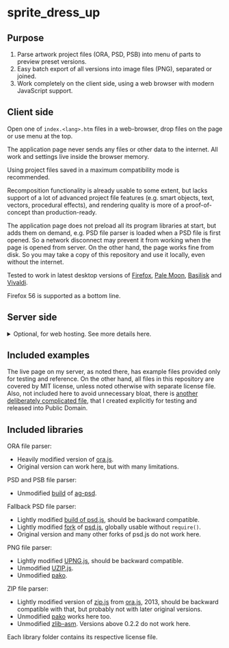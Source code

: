 ﻿
# sprite_dress_up



## Purpose

1. Parse artwork project files (ORA, PSD, PSB) into menu of parts to preview preset versions.
2. Easy batch export of all versions into image files (PNG), separated or joined.
3. Work completely on the client side, using a web browser with modern JavaScript support.



## Client side

Open one of `index.<lang>.htm` files in a web-browser, drop files on the page or use menu at the top.

The application page never sends any files or other data to the internet.
All work and settings live inside the browser memory.

Using project files saved in a maximum compatibility mode is recommended.

Recomposition functionality is already usable to some extent, but lacks support of a lot of advanced project file features (e.g. smart objects, text, vectors, procedural effects), and rendering quality is more of a proof-of-concept than production-ready.

The application page does not preload all its program libraries at start, but adds them on demand, e.g. PSD file parser is loaded when a PSD file is first opened.
So a network disconnect may prevent it from working when the page is opened from server.
On the other hand, the page works fine from disk.
So you may take a copy of this repository and use it locally, even without the internet.

Tested to work in latest desktop versions of
[Firefox](https://mozilla.org/),
[Pale Moon](https://palemoon.org/),
[Basilisk](https://basilisk-browser.org/) and
[Vivaldi](https://vivaldi.com/).

Firefox 56 is supported as a bottom line.



## Server side

<details>
<summary>Optional, for web hosting. See more details here.</summary>

### update_config.py

This script can be used manually on the server side to quickly update the table of example files after adding or modifying them.



#### Requirements:

* **Python** (tested with versions 2.7.17 and 3.8.1)
* **ImageMagick** (tested with versions 6.8.9-9 and 7.0.9-27) for project file canvas measurement and thumbnail generation, called by name or manually configurable path.

#### Optional:

* Python modules for colored text in terminal output, both needed, or colors will not be used:
	* **termcolor**
	* **colorama**
* **optipng**
* **leanify**



#### Command line arguments:

`-test` or
`-t`
— run simulation for debug: do not save final config, do not clean up last saved temp file, but do everything else normally and show output.

`-test-filters` or
`-filters` or
`-f`
— save all thumbnails to compare, one for each resizing method supported by installed ImageMagick.
Files are saved in a subfolder as `<ResizedImageSize>/<FileName>_<FilterName>.png`.

`-resize-filter <FilterName>` or
`-thumb-filter <FilterName>` or
`-filter <FilterName>` or
`-r <FilterName>`
— set resizing method, one of supported by installed ImageMagick. Default is `Welch`.

`-thumb-size <Number>` or
`-size <Number>` or
`-s <Number>`
— set longest dimension of thumbnails to a positive number of pixels. Default is 20.

`-preview-size <Number>` or
`-zoom-size <Number>` or
`-z <Number>`
— set longest dimension of zoomed-in thumbnails. Default is 80.

`-imagemagick-6` or
`-im6` or
`-6`
— use ImageMagick version 6.x command format, such as `convert <args>`.

`-imagemagick-7` or
`-im7` or
`-7`
— use ImageMagick version 7.x command format, such as `magick convert <args>`.
If no version is given, script will try them all, starting with later.

`-optipng` or
`-o`
— use OptiPNG command with `-fix` argument on each image after resize.

`-leanify` or
`-l`
— use Leanify command on each image after resize.
If OptiPNG if also used, it is called first to fix and prevent possible Leanify errors.



#### Command line example:
```
python ./update_config.py -im7 -filter Sinc
```



#### Notes about some tested filters:

* `Welch` is super-fast, adds mild visual artifacts on vector-like icons. Looks better with thumbnail sizes bigger than 30.
* `Sinc` is slower, sharper on high-detail high-res images, very bad artifacts on vector-like icons.
* `Lanczos` and its variants are slower, look okay, but almost the same as `Welch` on all examples.
* Most of others available are too blocky or too blurry on the test projects files.

</details>



## Included examples

The live page on my server, as noted there, has example files provided only for testing and reference.
On the other hand, all files in this repository are covered by MIT license, unless noted otherwise with separate license file.
Also, not included here to avoid unnecessary bloat, there is [another deliberately complicated file](https://yadi.sk/d/cOk8HSdC6r-t7Q), that I created explicitly for testing and released into Public Domain.



## Included libraries

ORA file parser:
* Heavily modified version of [ora.js](https://github.com/zsgalusz/ora.js).
* Original version can work here, but with many limitations.

PSD and PSB file parser:
* Unmodified [build](https://cdn.jsdelivr.net/npm/ag-psd@14.3.6/dist/bundle.js) of [ag-psd](https://github.com/Agamnentzar/ag-psd).

Fallback PSD file parser:
* Lightly modified [build of psd.js](https://github.com/meltingice/psd.js/issues/154#issuecomment-446279652), should be backward compatible.
* Lightly modified [fork](https://github.com/imcuttle/psd.js) of [psd.js](https://github.com/meltingice/psd.js), globally usable without `require()`.
* Original version and many other forks of psd.js do not work here.

PNG file parser:
* Lightly modified [UPNG.js](https://github.com/photopea/UPNG.js), should be backward compatible.
* Unmodified [UZIP.js](https://github.com/photopea/UZIP.js).
* Unmodified [pako](https://github.com/nodeca/pako).

ZIP file parser:
* Lightly modified version of [zip.js](https://github.com/gildas-lormeau/zip.js) from [ora.js](https://github.com/zsgalusz/ora.js), 2013, should be backward compatible with that, but probably not with later original versions.
* Unmodified [pako](https://github.com/nodeca/pako) works here too.
* Unmodified [zlib-asm](https://github.com/ukyo/zlib-asm). Versions above 0.2.2 do not work here.

Each library folder contains its respective license file.
